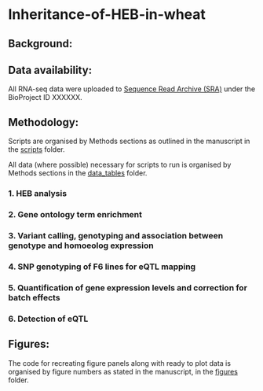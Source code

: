 # Inheritance-of-HEB-in-wheat

## Background:

## Data availability:

All RNA-seq data were uploaded to [Sequence Read Archive (SRA)](https://www.ncbi.nlm.nih.gov/sra) under the BioProject ID XXXXXX.

## Methodology:

Scripts are organised by Methods sections as outlined in the manuscript in the [scripts](scripts/) folder.

All data (where possible) necessary for scripts to run is organised by Methods sections in the [data_tables](data_tables/) folder.

  ### 1. HEB analysis


  ### 2. Gene ontology term enrichment


  ### 3. Variant calling, genotyping and association between genotype and homoeolog expression

  
  ### 4. SNP genotyping of F6 lines for eQTL mapping


  ### 5. Quantification of gene expression levels and correction for batch effects


  ### 6. Detection of eQTL

## Figures:

The code for recreating figure panels along with ready to plot data is organised by figure numbers as stated in the manuscript, in the [figures](figures/) folder.
